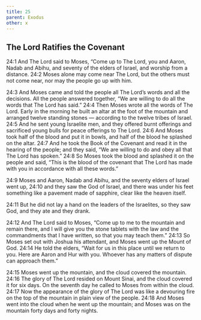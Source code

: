 ```yaml
---
title: 25
parent: Exodus
other: x
---
```


## The Lord Ratifies the Covenant

<a name="24:1">24:1</a> And The Lord said to Moses, “Come up to The Lord, you and Aaron, Nadab and Abihu, and seventy of the elders of Israel, and worship from a distance. <a name="24:2">24:2</a> Moses alone may come near The Lord, but the others must not come near, nor may the people go up with him.

<a name="24:3">24:3</a> And Moses came and told the people all The Lord’s words and all the decisions. All the people answered together, “We are willing to do all the words that The Lord has said.” <a name="24:4">24:4</a> Then Moses wrote all the words of The Lord. Early in the morning he built an altar at the foot of the mountain and arranged twelve standing stones — according to the twelve tribes of Israel. <a name="24:5">24:5</a> And he sent young Israelite men, and they offered burnt offerings and sacrificed young bulls for peace offerings to The Lord. <a name="24:6">24:6</a> And Moses took half of the blood and put it in bowls, and half of the blood he splashed on the altar. <a name="24:7">24:7</a> And he took the Book of the Covenant and read it in the hearing of the people; and they said, “We are willing to do and obey all that The Lord has spoken.” <a name="24:8">24:8</a> So Moses took the blood and splashed it on the people and said, “This is the blood of the covenant that The Lord has made with you in accordance with all these words.”

<a name="24:9">24:9</a> Moses and Aaron, Nadab and Abihu, and the seventy elders of Israel went up, <a name="24:10">24:10</a> and they saw the God of Israel, and there was under his feet something like a pavement made of sapphire, clear like the heaven itself.

<a name="24:11">24:11</a> But he did not lay a hand on the leaders of the Israelites, so they saw God, and they ate and they drank.

<a name="24:12">24:12</a> And The Lord said to Moses, “Come up to me to the mountain and remain there, and I will give you the stone tablets with the law and the commandments that I have written, so that you may teach them.” <a name="24:13">24:13</a> So Moses set out with Joshua his attendant, and Moses went up the Mount of God. <a name="24:14">24:14</a> He told the elders, “Wait for us in this place until we return to you. Here are Aaron and Hur with you. Whoever has any matters of dispute can approach them.”

<a name="24:15">24:15</a> Moses went up the mountain, and the cloud covered the mountain. <a name="24:16">24:16</a> The glory of The Lord resided on Mount Sinai, and the cloud covered it for six days. On the seventh day he called to Moses from within the cloud. <a name="24:17">24:17</a> Now the appearance of the glory of The Lord was like a devouring fire on the top of the mountain in plain view of the people. <a name="24:18">24:18</a> And Moses went into the cloud when he went up the mountain; and Moses was on the mountain forty days and forty nights.